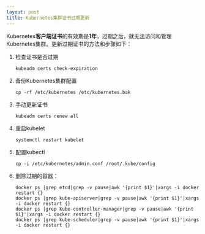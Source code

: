 ```yaml
---
layout: post
title: Kubernetes集群证书过期更新
---
```


Kubernetes**客户端证书**的有效期是**1年**，过期之后，就无法访问和管理Kubernetes集群。更新过期证书的方法和步骤如下：

1. 检查证书是否过期

   ```
   kubeadm certs check-expiration
   ```

2. 备份Kubernetes集群配置

   ```
   cp -rf /etc/kubernetes /etc/kubernetes.bak
   ```

3. 手动更新证书

   ```
   kubeadm certs renew all
   ```

4. 重启kubelet

   ```
   systemctl restart kubelet
   ```

5. 配置kubectl

   ```
   cp -i /etc/kubernetes/admin.conf /root/.kube/config
   ```

6. 删除过期的容器：

   ```
   docker ps |grep etcd|grep -v pause|awk '{print $1}'|xargs -i docker restart {}
   docker ps |grep kube-apiserver|grep -v pause|awk '{print $1}'|xargs -i docker restart {}
   docker ps |grep kube-controller-manager|grep -v pause|awk '{print $1}'|xargs -i docker restart {}
   docker ps |grep kube-scheduler|grep -v pause|awk '{print $1}'|xargs -i docker restart {}
   ```